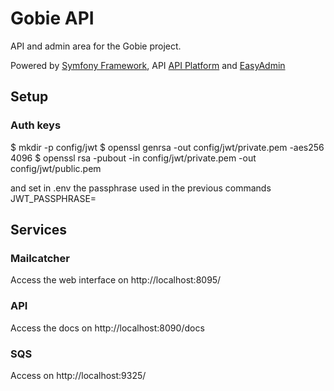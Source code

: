 # Gobie API

API and admin area for the Gobie project.

Powered by [Symfony Framework](https://symfony.com/), API [API Platform](https://api-platform.com/) and [EasyAdmin](https://github.com/EasyCorp/EasyAdminBundle)

## Setup

### Auth keys
$ mkdir -p config/jwt
$ openssl genrsa -out config/jwt/private.pem -aes256 4096
$ openssl rsa -pubout -in config/jwt/private.pem -out config/jwt/public.pem

and set in .env the passphrase used in the previous commands
JWT_PASSPHRASE=

## Services

### Mailcatcher

Access the web interface on http://localhost:8095/

### API

Access the docs on http://localhost:8090/docs

### SQS

Access on http://localhost:9325/

